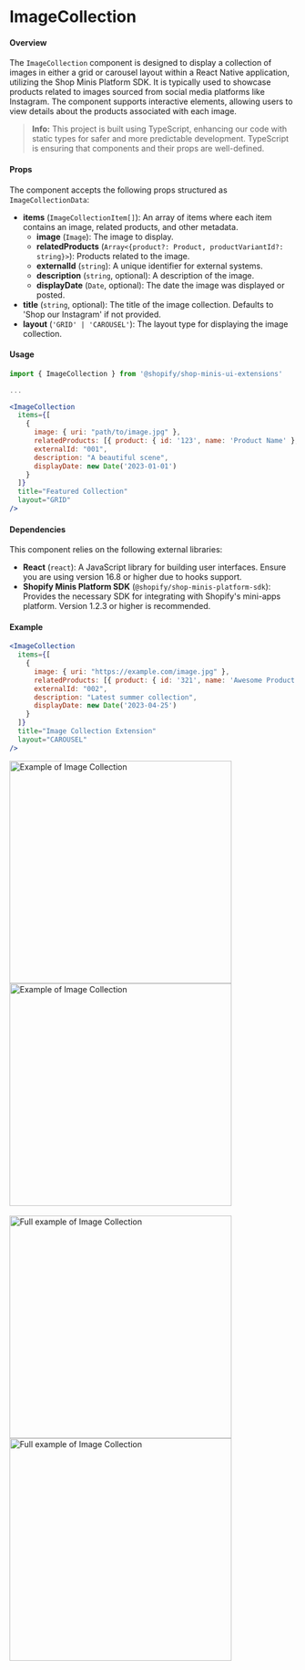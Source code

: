 # ImageCollection

#### Overview
The `ImageCollection` component is designed to display a collection of images in either a grid or carousel layout within a React Native application, utilizing the Shop Minis Platform SDK. It is typically used to showcase products related to images sourced from social media platforms like Instagram. The component supports interactive elements, allowing users to view details about the products associated with each image.

> **Info:**
This project is built using TypeScript, enhancing our code with static types for safer and more predictable development. TypeScript is ensuring that components and their props are well-defined.

#### Props
The component accepts the following props structured as `ImageCollectionData`:

- **items** (`ImageCollectionItem[]`): An array of items where each item contains an image, related products, and other metadata.
  - **image** (`Image`): The image to display.
  - **relatedProducts** (`Array<{product?: Product, productVariantId?: string}>`): Products related to the image.
  - **externalId** (`string`): A unique identifier for external systems.
  - **description** (`string`, optional): A description of the image.
  - **displayDate** (`Date`, optional): The date the image was displayed or posted.
- **title** (`string`, optional): The title of the image collection. Defaults to 'Shop our Instagram' if not provided.
- **layout** (`'GRID' | 'CAROUSEL'`): The layout type for displaying the image collection.

#### Usage
```jsx
import { ImageCollection } from '@shopify/shop-minis-ui-extensions'

...

<ImageCollection
  items={[
    {
      image: { uri: "path/to/image.jpg" },
      relatedProducts: [{ product: { id: '123', name: 'Product Name' }, productVariantId: '12345' }],
      externalId: "001",
      description: "A beautiful scene",
      displayDate: new Date('2023-01-01')
    }
  ]}
  title="Featured Collection"
  layout="GRID"
/>
```

#### Dependencies

This component relies on the following external libraries:

- **React** (`react`): A JavaScript library for building user interfaces. Ensure you are using version 16.8 or higher due to hooks support.
- **Shopify Minis Platform SDK** (`@shopify/shop-minis-platform-sdk`): Provides the necessary SDK for integrating with Shopify's mini-apps platform. Version 1.2.3 or higher is recommended.

#### Example
```jsx
<ImageCollection
  items={[
    {
      image: { uri: "https://example.com/image.jpg" },
      relatedProducts: [{ product: { id: '321', name: 'Awesome Product' }, productVariantId: '54321' }],
      externalId: "002",
      description: "Latest summer collection",
      displayDate: new Date('2023-04-25')
    }
  ]}
  title="Image Collection Extension"
  layout="CAROUSEL"
/>
```
<div style={{display: 'flex', flexDirection: 'column', width: '100%', alignItems: 'center' }}>
<div style={{display: 'flex', flexDirection: 'row', width: '100%'}}>
<div style={{border: '1px solid', borderRadius: 16, marginRight: 8}}>
<img
src='../../assets/extensions/image-collection.png'
title="Image Collection Example"
alt="Example of Image Collection"
loading="eager"
width="390"
style={{borderRadius: 16}}
/>
</div>
<div style={{border: '1px solid', borderRadius: 16, alignSelf: 'center'}}>
<img
src='../../assets/extensions/image-collection-carousel.png'
title="Image Collection Example"
alt="Example of Image Collection"
loading="eager"
width="390"
style={{borderRadius: 16}}
/>
</div>
</div>
<br />
<div style={{display: 'flex', flexDirection: 'row', width: '100%'}}>
<div style={{border: '1px solid', borderRadius: 16, boxShadow: '5px 5px #888888', marginRight: 8}}>
<img
src='../../assets/extensions/image-collection-full.png'
title="Full Image Collection Example"
alt="Full example of Image Collection"
loading="eager"
width="390"
style={{borderRadius: 16}}
/>
</div>
<div style={{border: '1px solid', borderRadius: 16, boxShadow: '5px 5px #888888'}}>
<img
src='../../assets/extensions/image-collection-carousel-full.png'
title="Full Image Collection Example"
alt="Full example of Image Collection"
loading="eager"
width="390"
style={{borderRadius: 16}}
/>
</div>
</div>
</div>
